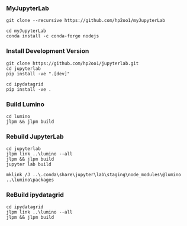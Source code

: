 ### MyJupyterLab
```
git clone --recursive https://github.com/hp2oo1/myJupyterLab
```

```
cd myJupyterLab
conda install -c conda-forge nodejs
```

### Install Development Version
```
git clone https://github.com/hp2oo1/jupyterlab.git
cd jupyterlab
pip install -ve ".[dev]"
```

```
cd ipydatagrid
pip install -ve .
```

### Build Lumino
```
cd lumino
jlpm && jlpm build
```

### Rebuild JupyterLab
```
cd jupyterlab
jlpm link ..\lumino --all
jlpm && jlpm build
jupyter lab build
```

```
mklink /J ..\.conda\share\jupyter\lab\staging\node_modules\@lumino ..\lumino\packages
```

### ReBuild ipydatagrid
```
cd ipydatagrid
jlpm link ..\lumino --all
jlpm && jlpm build
```
